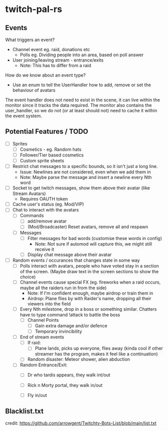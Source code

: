 # twitch-pal-rs


## Events
What triggers an event?
* Channel event eg. raid, donations etc
    * Polls eg. Dividing people into an area, based on poll answer
* User joining/leaving stream - entrance/exits
    * Note: This has to differ from a raid

How do we know about an event type?
* Use an enum to tell the UserHandler how to add, remove or set the behaviour of avatars

The event handler does not need to exist in the scene, it can live within the monitor since it tracks the data required. The monitor also contains the user_handler, so we do not (or at least should not) need to cache it within the event system. 


## Potential Features / TODO
* [ ] Sprites
    * [ ] Cosmetics - eg. Random hats
    * [ ] Follower/Tier based cosmetics
    * [ ] Custom sprite sheets
* [ ] Restrict chat messages to a specific bounds, so it isn't just a long line.
    * Issue: Newlines are not considered, even when we add them in
    * Note: Maybe parse the message and insert a newline every Nth word
* [ ] Socket to get twitch messages, show them above their avatar (like Stream Avatars)
    - Requires OAUTH token
* [ ] Cache user's status (eg. Mod/VIP)
* [ ] Chat to interact with the avatars
    * [ ] Commands
        * [ ] add/remove avatar
        * [ ] (Mod/Broadcaster) Reset avatars, remove all and respawn
    * [ ] Messages
        * [ ] Filter messages for bad words (customise these words in config)
            - Note: Not sure if automod will capture this, we might still receive it
        * [ ] Display chat message above their avatar
* [ ] Random events / occurances that changes state in some way
    * [ ] Polls interact with avatars, people who have voted stay in a section of the screen. (Maybe draw text in the screen sections to show the choice)
    * [ ] Channel events cause special FX (eg. fireworks when a raid occurs, maybe all the raiders run in from the side)
        * Note: If I'm confident enough, maybe airdrop or train them in
        * Airdrop: Plane flies by with Raider's name, dropping all their viewers into the field
    * [ ] Every Nth milestone, drop in a boss or something similar. Chatters have to type command !attack to battle the boss
        * [ ] Channel Points
            * [ ] Gain extra damage and/or defence
            * [ ] Temporary invincibility
    * [ ] End of stream events
        * [ ] If raid:
            * [ ] Plane lands, picks up everyone, flies away (kinda cool if other streamer has the program, makes it feel like a continuation)
        * [ ] Random disaster: Meteor shower, alien abduction
    * [ ] Random Entrance/Exit:
        * [ ] Dr who tardis appears, they walk int/out
        * [ ] Rick n Morty portal, they walk in/out
        * [ ] Fly in/out


## Blacklist.txt
credit: https://github.com/arrowgent/Twitchtv-Bots-List/blob/main/list.txt
